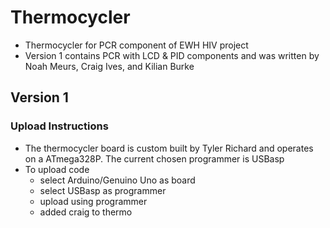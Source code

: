 # Thermocycler
  - Thermocycler for PCR component of EWH HIV project
  - Version 1 contains PCR with LCD & PID components and was written by Noah Meurs, Craig Ives, and Kilian Burke

## Version 1

### Upload Instructions
  - The thermocycler board is custom built by Tyler Richard and operates on a ATmega328P. The current chosen programmer is USBasp
  - To upload code
      - select Arduino/Genuino Uno as board
      - select USBasp as programmer
      - upload using programmer
	- added craig to thermo  
  
  
